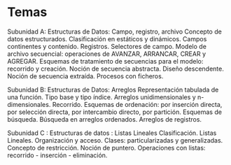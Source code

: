 # Temas 
Subunidad A: Estructuras de Datos: Campo, registro, archivo 
Concepto de datos estructurados. Clasificación en estáticos y dinámicos. Campos continentes y contenido. Registros. Selectores de campo. Modelo de archivo secuencial: operaciones de AVANZAR, ARRANCAR, CREAR y AGREGAR. Esquemas de tratamiento de secuencias para el modelo: recorrido y creación. Noción de secuencia abstracta. Diseño descendente. Noción de secuencia extraída. Procesos con ficheros.

Subunidad B: Estructuras de Datos: Arreglos Representación tabulada de una función. Tipo base y tipo índice. Arreglos unidimensionales y n-dimensionales. Recorrido. Esquemas de ordenación: por inserción directa, por selección directa, por intercambio directo, por partición. Esquemas de búsqueda. Búsqueda en arreglos ordenados. Arreglos de registros.

Subunidad C : Estructuras de datos : Listas Lineales Clasificación. Listas Lineales. Organización y acceso. Clases: particularizadas y generalizadas. Concepto de restricción. Noción de puntero. Operaciones con listas: recorrido - inserción - eliminación.